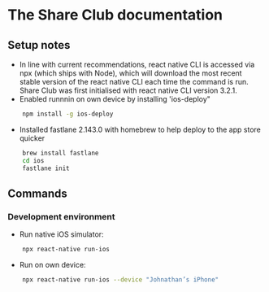 # The Share Club documentation
## Setup notes
- In line with current recommendations, react native CLI is accessed via npx (which ships with Node), which will download the most recent stable version of the react native CLI each time the command is run. Share Club was first initialised with react native CLI version 3.2.1.
- Enabled runnnin on own device by installing 'ios-deploy"
```zsh
    npm install -g ios-deploy
```
- Installed fastlane 2.143.0 with homebrew to help deploy to the app store quicker
```zsh
    brew install fastlane
    cd ios
    fastlane init
```
## Commands
### Development environment
- Run native iOS simulator: 
```zsh
    npx react-native run-ios
```
- Run on own device:
```zsh
    npx react-native run-ios --device "Johnathan’s iPhone"
```